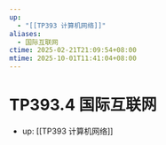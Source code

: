 ```yaml
---
up:
  - "[[TP393 计算机网络]]"
aliases:
  - 国际互联网
ctime: 2025-02-21T21:09:54+08:00
mtime: 2025-10-01T11:41:04+08:00
---
```


# TP393.4 国际互联网

- up: [[TP393 计算机网络]]
